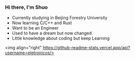 ### Hi there, I'm Shuo

- Currently studying in Beijing Forestry University
- Now learning C/C++ and Rust
- Want to be an Engineer
- Used to have a dream but now changed
- Little knowledge about coding but keep Learning

<img align="right" https://github-readme-stats.vercel.app/api?username=eletronicos/>


<!--
**eletronicos/eletronicos** is a ✨ _special_ ✨ repository because its `README.md` (this file) appears on your GitHub profile.

Here are some ideas to get you started:

- 🔭 I’m currently working on ...
- 🌱 I’m currently learning ...
- 👯 I’m looking to collaborate on ...
- 🤔 I’m looking for help with ...
- 💬 Ask me about ...
- 📫 How to reach me: ...
- 😄 Pronouns: ...
- ⚡ Fun fact: ...
-->
